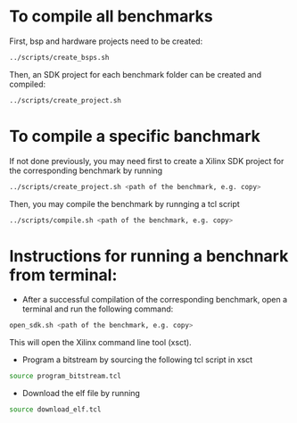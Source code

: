 # To compile all benchmarks
First, bsp and hardware projects need to be created:
```sh
../scripts/create_bsps.sh
```
Then, an SDK project for each benchmark folder can be created and compiled:
```sh
../scripts/create_project.sh
```
# To compile a specific banchmark
If not done previously, you may need first to create a Xilinx SDK project for the corresponding benchmark by running 
```sh
../scripts/create_project.sh <path of the benchmark, e.g. copy>
```
Then, you may compile the benchmark by runnging a tcl script
```sh
../scripts/compile.sh <path of the benchmark, e.g. copy>
```

# Instructions for running a benchnark from terminal:
+ After a successful compilation of the corresponding benchmark, open a terminal and run the following command:
```sh
open_sdk.sh <path of the benchmark, e.g. copy>
```
This will open the Xilinx command line tool (xsct).
+ Program a bitstream by sourcing the following tcl script in xsct
```sh
source program_bitstream.tcl
```
+ Download the elf file by running
```sh
source download_elf.tcl
```
